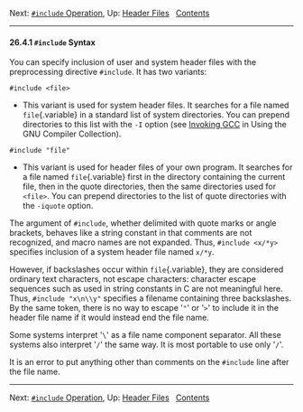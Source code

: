 Next: [`#include` Operation](include-Operation.md), Up: [Header
Files](Header-Files.md)  
[Contents](index.md#SEC_Contents "Table of contents")  

------------------------------------------------------------------------


#### 26.4.1 `#include` Syntax 


You can specify inclusion of user and system header files with the
preprocessing directive `#include`. It has two variants:

`#include <file>`

-   This variant is used for system header files. It searches for a file
    named `file`{.variable} in a standard list of system directories.
    You can prepend directories to this list with the `-I`
    option (see [Invoking
    GCC](https://gcc.gnu.org/onlinedocs/gcc/Invocation.md#Invocation)
    in Using the GNU Compiler Collection).

`#include "file"`

-   This variant is used for header files of your own program. It
    searches for a file named `file`{.variable} first in the directory
    containing the current file, then in the quote directories, then the
    same directories used for `<file>`. You can prepend directories to
    the list of quote directories with the `-iquote` option.

The argument of `#include`, whether delimited with quote marks or angle
brackets, behaves like a string constant in that comments are not
recognized, and macro names are not expanded. Thus, `#include <x/*y>`
specifies inclusion of a system header file named `x/*y`.

However, if backslashes occur within `file`{.variable}, they are
considered ordinary text characters, not escape characters: character
escape sequences such as used in string constants in C are not
meaningful here. Thus, `#include "x\n\\y"` specifies a filename
containing three backslashes. By the same token, there is no way to
escape '`"`' or '`>`' to include it in the header file
name if it would instead end the file name.

Some systems interpret '`\`' as a file name component
separator. All these systems also interpret '`/`' the same way.
It is most portable to use only '`/`'.

It is an error to put anything other than comments on the `#include`
line after the file name.

------------------------------------------------------------------------

Next: [`#include` Operation](include-Operation.md), Up: [Header
Files](Header-Files.md)  
[Contents](index.md#SEC_Contents "Table of contents")  
